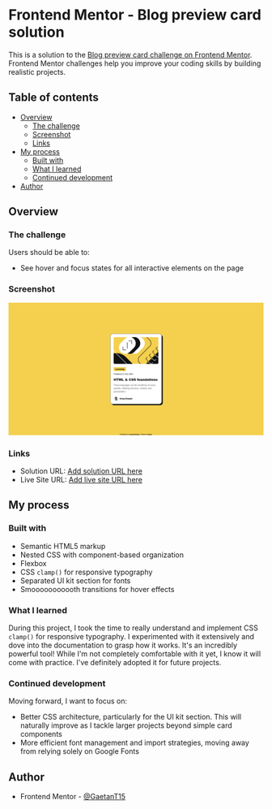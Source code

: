 # Frontend Mentor - Blog preview card solution

This is a solution to the [Blog preview card challenge on Frontend Mentor](https://www.frontendmentor.io/challenges/blog-preview-card-ckPaj01IcS). Frontend Mentor challenges help you improve your coding skills by building realistic projects. 

## Table of contents

- [Overview](#overview)
  - [The challenge](#the-challenge)
  - [Screenshot](#screenshot)
  - [Links](#links)
- [My process](#my-process)
  - [Built with](#built-with)
  - [What I learned](#what-i-learned)
  - [Continued development](#continued-development)
- [Author](#author)

## Overview

### The challenge

Users should be able to:

- See hover and focus states for all interactive elements on the page

### Screenshot

![](https://raw.githubusercontent.com/GaetanT15/FEM-newbie---Blog-preview-card/refs/heads/main/Screenshot-final.png)

### Links

- Solution URL: [Add solution URL here](https://your-solution-url.com)
- Live Site URL: [Add live site URL here](https://your-live-site-url.com)

## My process

### Built with

- Semantic HTML5 markup
- Nested CSS with component-based organization
- Flexbox
- CSS `clamp()` for responsive typography
- Separated UI kit section for fonts
- Smooooooooooth transitions for hover effects

### What I learned

During this project, I took the time to really understand and implement CSS `clamp()` for responsive typography. I experimented with it extensively and dove into the documentation to grasp how it works. It's an incredibly powerful tool! While I'm not completely comfortable with it yet, I know it will come with practice. I've definitely adopted it for future projects.


### Continued development

Moving forward, I want to focus on:

- Better CSS architecture, particularly for the UI kit section. This will naturally improve as I tackle larger projects beyond simple card components
- More efficient font management and import strategies, moving away from relying solely on Google Fonts

## Author

- Frontend Mentor - [@GaetanT15](https://www.frontendmentor.io/profile/GaetanT15)
